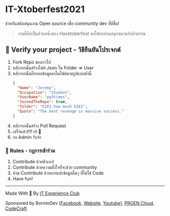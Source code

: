 # IT-Xtoberfest2021
ช่วยกันสนับสนุนงาน Open source เพื่อ community dev ที่ดีขึ้น!

> งานนี้ถือเป็นส่วนหนึ่งของ Hacktoberfest ขอให้ทกท่านสนุกสนานกับกิจกรรม
## 🤝  Verify your project - วิธียืนยันโปรเจกต์
1. Fork Repo ของเราไป
2. หลังจากนั้นสร้างไฟล์ Json ใน Folder => User
3. หลังจากนั้นก็กรอกข้อมูลลงในไฟล์ตามรูปแบบดังนี้
    ```json
    {
      "Name": "Jeremy",
      "Occupation": "Student",
      "UserName": "pp3times",
      "JoinedTheRepo": true,
      "folder": "EIEI how much EIEI",
      "Quote": "The best revenge is massive success."
    }
    ```
4. หลังจากนั้นสร้าง Pull Request
5. เสร็จแล้ว!!!! เย้ 🥳
6. รอ Admin รับจ้า

### 📝  Rules - กฎการเข้าร่วม
 1. Contribute ด้วยตัวเอง!
 2. Contribute ด้วยความตั้งใจที่จะช่วย community
 3. ห้าม Contribute ด้วยการแปะข้อมูลอื่นๆ ที่ไม่ใช่ Code
 4. Have fun!

---
Made With 🧠 By [IT Experience Club](https://github.com/IT-Experience-Club)

Sponsored by BorntoDev [[Facebook](https://www.facebook.com/borntodev/), [Website](https://www.borntodev.com/), [Youtube](https://www.youtube.com/c/BorntodevTH)], [PROEN Cloud](https://www.proen.cloud/en/home/), [CodeCraft](https://web.facebook.com/codecraftbkk/)
